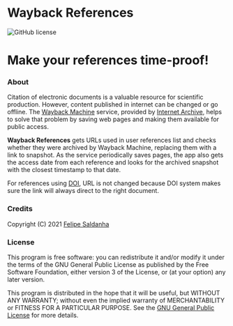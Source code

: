 # Wayback References

![GitHub license](https://img.shields.io/github/license/FSaldanha/waybackref)

# Make your references time-proof!

### About

Citation of electronic documents is a valuable resource for scientific production. However, content published in internet can be changed or go offline. The [Wayback Machine](https://web.archive.org/) service, provided by [Internet Archive](https://archive.org/), helps to solve that problem by saving web pages and making them available for public access.

**Wayback References** gets URLs used in user references list and checks whether they were archived by Wayback Machine, replacing them with a link to snapshot. As the service periodically saves pages, the app also gets the access date from each reference and looks for the archived snapshot with the closest timestamp to that date.

For references using [DOI](https://www.doi.org/), URL is not changed because DOI system makes sure the link will always direct to the right document.

### Credits

Copyright (C) 2021 [Felipe Saldanha](https://fsaldanha.com.br)

### License

This program is free software: you can redistribute it and/or modify it under the terms of the GNU General Public License as published by the Free Software Foundation, either version 3 of the License, or (at your option) any later version.

This program is distributed in the hope that it will be useful, but WITHOUT ANY WARRANTY; without even the implied warranty of MERCHANTABILITY or FITNESS FOR A PARTICULAR PURPOSE. See the [GNU General Public License](LICENSE.md) for more details.